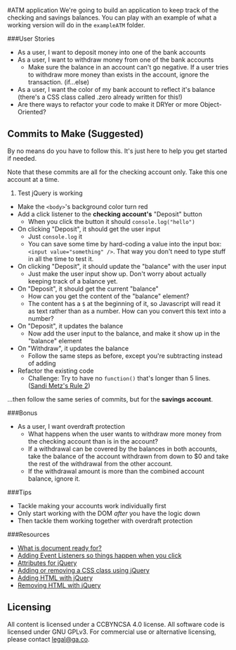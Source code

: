 #ATM application
We're going to build an application to keep track of the checking and savings balances. You can play with an example of what a working version will do in the `exampleATM` folder.

###User Stories
- As a user, I want to deposit money into one of the bank accounts
- As a user, I want to withdraw money from one of the bank accounts
  - Make sure the balance in an account can't go negative. If a user tries to withdraw more money than exists in the account, ignore the transaction. (if...else)
- As a user, I want the color of my bank account to reflect it's balance (there's a CSS class called .zero already written for this!)
- Are there ways to refactor your code to make it DRYer or more Object-Oriented?

## Commits to Make (Suggested)

By no means do you have to follow this. It's just here to help you get started if needed.

Note that these commits are all for the checking account only. Take this one account at a time.

1. Test jQuery is working
  - Make the `<body>`'s background color turn red
- Add a click listener to the **checking account's** "Deposit" button
  - When you click the button it should `console.log("hello")`
- On clicking "Deposit", it should get the user input
  - Just `console.log` it
  - You can save some time by hard-coding a value into the input box: `<input value="something" />`. That way you don't need to type stuff in all the time to test it.
- On clicking "Deposit", it should update the "balance" with the user input
  - Just make the user input show up. Don't worry about actually keeping track of a balance yet.
- On "Deposit", it should get the current "balance"
  - How can you get the content of the "balance" element?
  - The content has a `$` at the beginning of it, so Javascript will read it as text rather than as a number. How can you convert this text into a number?
- On "Deposit", it updates the balance
  - Now add the user input to the balance, and make it show up in the "balance" element
- On "Withdraw", it updates the balance
  - Follow the same steps as before, except you're subtracting instead of adding
- Refactor the existing code
  - Challenge: Try to have no `function()` that's longer than 5 lines. ([Sandi Metz's Rule 2](https://robots.thoughtbot.com/sandi-metz-rules-for-developers#the-rules))

...then follow the same series of commits, but for the **savings account**.

###Bonus
- As a user, I want overdraft protection
  - What happens when the user wants to withdraw more money from the checking account than is in the account? 
  - If a withdrawal can be covered by the balances in both accounts, take the balance of the account withdrawn from down to $0 and take the rest of the withdrawal from the other account.
  - If the withdrawal amount is more than the combined account balance, ignore it.

###Tips
* Tackle making your accounts work individually first
* Only start working with the DOM _after_ you have the logic down
* Then tackle them working together with overdraft protection


###Resources
* [What is document ready for?](https://api.jquery.com/ready/)
* [Adding Event Listeners so things happen when you click](https://api.jquery.com/category/events/)
* [Attributes for jQuery](https://api.jquery.com/category/attributes/)
* [Adding or removing a CSS class using jQuery](https://api.jquery.com/category/css/)
* [Adding HTML with jQuery](http://api.jquery.com/category/manipulation/dom-insertion-inside/)
* [Removing HTML with jQuery](https://api.jquery.com/category/manipulation/dom-removal/)

## Licensing
All content is licensed under a CC­BY­NC­SA 4.0 license.
All software code is licensed under GNU GPLv3. For commercial use or alternative licensing, please contact legal@ga.co.
